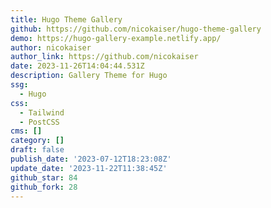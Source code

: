 ```yaml
---
title: Hugo Theme Gallery
github: https://github.com/nicokaiser/hugo-theme-gallery
demo: https://hugo-gallery-example.netlify.app/
author: nicokaiser
author_link: https://github.com/nicokaiser
date: 2023-11-26T14:04:44.531Z
description: Gallery Theme for Hugo
ssg:
  - Hugo
css:
  - Tailwind
  - PostCSS
cms: []
category: []
draft: false
publish_date: '2023-07-12T18:23:08Z'
update_date: '2023-11-22T11:38:45Z'
github_star: 84
github_fork: 28
---
```

